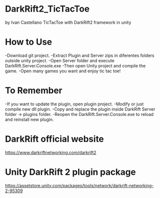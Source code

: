 # DarkRift2_TicTacToe
by Ivan Castellano
TicTacToe with DarkRift2 framework in unity

# How to Use
-Download git project.
-Extract Plugin and Server zips in diferentes folders outside unity project.
-Open Server folder and execute DarkRift.Server.Console.exe
-Then open Unity project and compile the game.
-Open many games you want and enjoy tic tac toe!

# To Remember
-If you want to update the plugin, open plugin project.
-Modify or just compile new dll plugin.
-Copy and replace the plugin inside DarkRift Server folder -> plugins folder.
-Reopen the DarkRift.Server.Console.exe to reload and reinstall new plugin.


# DarkRift official website
https://www.darkriftnetworking.com/darkrift2

# Unity DarkRift 2 plugin package
https://assetstore.unity.com/packages/tools/network/darkrift-networking-2-95309